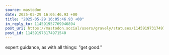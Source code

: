 ```yaml
---
source: mastodon
date: 2025-05-29 16:05:46.93 +00
title: "2025-05-29 16:05:46.93 +00"
in_reply_to: 114591957769946894
post_uri: https://mastodon.social/users/gravely/statuses/114591973174971540
post_id: 114591973174971540
---
```

expert guidance, as with all things: "get good."


